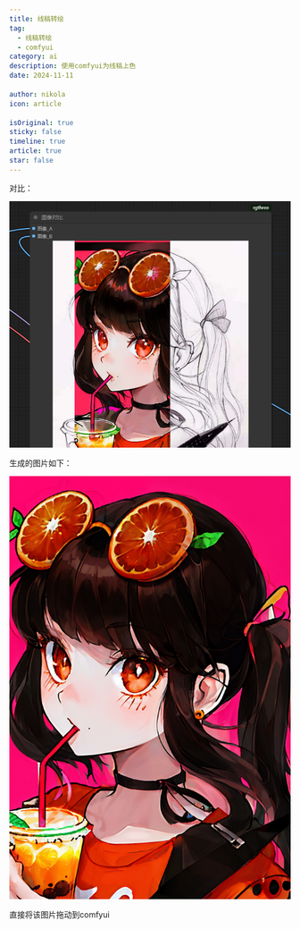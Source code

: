 ```yaml
---
title: 线稿转绘
tag:
  - 线稿转绘
  - comfyui
category: ai
description: 使用comfyui为线稿上色
date: 2024-11-11

author: nikola
icon: article

isOriginal: true
sticky: false
timeline: true
article: true
star: false
---
```


对比：

![效果对比](https://github.com/NikolaZhang/image-blog/blob/main/compare.png?raw=true)

生成的图片如下：

![生成结果](https://github.com/NikolaZhang/image-blog/blob/main/ComfyUI_temp_pnahd_00017_.png?raw=true)

直接将该图片拖动到comfyui
